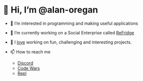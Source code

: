 # 👋 Hi, I’m @alan-oregan
- 👀 I’m interested in programming and making useful applications
- 🌱 I’m currently working on a Social Enterprise called [ReFridge](http://refridge.ie/)
- 💞️ I [love](https://alan-oregan.github.io/) working on fun, challenging and interesting projects.

- 📫 How to reach me
  - [Discord](https://discord.com/users/Vizual%20Knight#6796)
  - [Code Wars](https://www.codewars.com/users/alan_oregano)
  - [Repl](https://repl.it/@alan_oregano)
